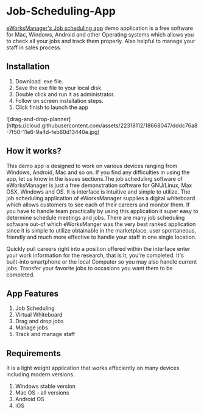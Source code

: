 # Job-Scheduling-App
 <a href="http://www.eworksmanager.co.uk/job-scheduling-software.html">eWorksManager's Job scheduling app</a> demo application is a free software for Mac, Windows, Android and other Operating systems which allows you to check all your jobs and track them properly. Also helpful to manage your staff in sales process.

<h2>Installation</h2>
<ol>
	<li>Download .exe file.</li>
	<li>Save the exe file to your local disk.</li>
	<li>Double click and run it as administrator.</li>
	<li>Follow on screen installation steps.</li>
	<li>Click finish to launch the app</li>
</ol>
![drag-and-drop-planner](https://cloud.githubusercontent.com/assets/22318112/18668047/dddc76a8-7f50-11e6-9a4d-feb60d13440e.jpg)
<h2>How it works?</h2>
<p>This demo app is designed to work on various devices ranging from Windows, Android, Mac and so on. If you find any difficulties in using the app, let us know in the issues sections.The job scheduling software of eWorksManager is just a free demonstration software for GNU/Linux, Max OSX, Windows and OS. It is interface is intuitive and simple to utilize. The job scheduling application of eWorksManager supplies a digital whiteboard which allows customers to see each of their careers and monitor them. If you have to handle team practically by using this application it super easy to determine schedule meetings and jobs. There are many job scheduling software out-of which eWorksManger was the very best ranked application since it is simple to utilize obtainable in the marketplace, user spontaneous, friendly and much more effective to handle your staff in one single location.</p>

<p>Quickly pull careers right into a position offered within the interface enter your work information for the research, that is it, you're completed. It's built-into smartphone or the local Computer so you may also handle current jobs. Transfer your favorite jobs to occasions you want them to be completed.</p>

<h2>App Features</h2>
<ol>
	<li>Job Scheduling</li>
	<li>Virtual Whiteboard</li>
	<li>Drag and drop jobs</li>
	<li>Manage jobs</li>
	<li>Track and manage staff</li>
</ol>
<h2>Requirements</h2>
<p>It is a light weight application that works effeciently on many devices including modern versions.</p>
<ol>
	<li>Windows stable version</li>
	<li>Mac OS  - all versions</li>
	<li>Android OS</li>
	<li>iOS</li>
</ol>

